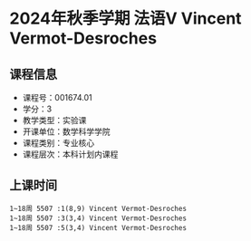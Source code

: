# 2024年秋季学期 法语Ⅴ Vincent Vermot-Desroches






## 课程信息

- 课程号：001674.01
- 学分：3
- 教学类型：实验课
- 开课单位：数学科学学院
- 课程类别：专业核心
- 课程层次：本科计划内课程

## 上课时间

```
1~18周 5507 :1(8,9) Vincent Vermot-Desroches
1~18周 5507 :3(3,4) Vincent Vermot-Desroches
1~18周 5507 :5(3,4) Vincent Vermot-Desroches
```

